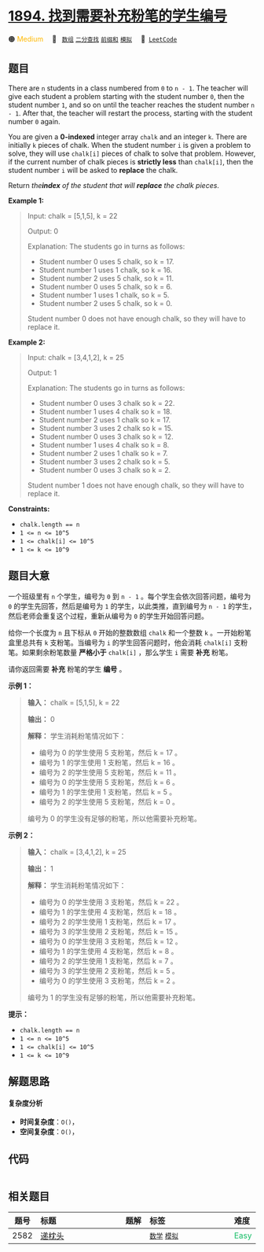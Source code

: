 # [1894. 找到需要补充粉笔的学生编号](https://leetcode.com/problems/find-the-student-that-will-replace-the-chalk)

🟠 <font color=#ffb800>Medium</font>&emsp; 🔖&ensp; [`数组`](/leetcode-js/outline/tag/array.md) [`二分查找`](/leetcode-js/outline/tag/binary-search.md) [`前缀和`](/leetcode-js/outline/tag/prefix-sum.md) [`模拟`](/leetcode-js/outline/tag/simulation.md)&emsp; 🔗&ensp;[`LeetCode`](https://leetcode.com/problems/find-the-student-that-will-replace-the-chalk)

## 题目

There are `n` students in a class numbered from `0` to `n - 1`. The teacher
will give each student a problem starting with the student number `0`, then
the student number `1`, and so on until the teacher reaches the student number
`n - 1`. After that, the teacher will restart the process, starting with the
student number `0` again.

You are given a **0-indexed** integer array `chalk` and an integer `k`. There
are initially `k` pieces of chalk. When the student number `i` is given a
problem to solve, they will use `chalk[i]` pieces of chalk to solve that
problem. However, if the current number of chalk pieces is **strictly less**
than `chalk[i]`, then the student number `i` will be asked to **replace** the
chalk.

Return _the**index** of the student that will **replace** the chalk pieces_.



**Example 1:**

> Input: chalk = [5,1,5], k = 22
> 
> Output: 0
> 
> Explanation: The students go in turns as follows:
> - Student number 0 uses 5 chalk, so k = 17.
> - Student number 1 uses 1 chalk, so k = 16.
> - Student number 2 uses 5 chalk, so k = 11.
> - Student number 0 uses 5 chalk, so k = 6.
> - Student number 1 uses 1 chalk, so k = 5.
> - Student number 2 uses 5 chalk, so k = 0.
> 
> Student number 0 does not have enough chalk, so they will have to replace it.

**Example 2:**

> Input: chalk = [3,4,1,2], k = 25
> 
> Output: 1
> 
> Explanation: The students go in turns as follows:
> - Student number 0 uses 3 chalk so k = 22.
> - Student number 1 uses 4 chalk so k = 18.
> - Student number 2 uses 1 chalk so k = 17.
> - Student number 3 uses 2 chalk so k = 15.
> - Student number 0 uses 3 chalk so k = 12.
> - Student number 1 uses 4 chalk so k = 8.
> - Student number 2 uses 1 chalk so k = 7.
> - Student number 3 uses 2 chalk so k = 5.
> - Student number 0 uses 3 chalk so k = 2.
> 
> Student number 1 does not have enough chalk, so they will have to replace it.

**Constraints:**

  * `chalk.length == n`
  * `1 <= n <= 10^5`
  * `1 <= chalk[i] <= 10^5`
  * `1 <= k <= 10^9`


## 题目大意

一个班级里有 `n` 个学生，编号为 `0` 到 `n - 1` 。每个学生会依次回答问题，编号为 `0` 的学生先回答，然后是编号为 `1`
的学生，以此类推，直到编号为 `n - 1` 的学生，然后老师会重复这个过程，重新从编号为 `0` 的学生开始回答问题。

给你一个长度为 `n` 且下标从 `0` 开始的整数数组 `chalk` 和一个整数 `k` 。一开始粉笔盒里总共有 `k` 支粉笔。当编号为 `i`
的学生回答问题时，他会消耗 `chalk[i]` 支粉笔。如果剩余粉笔数量 **严格小于**  `chalk[i]` ，那么学生 `i` 需要 **补充**
粉笔。

请你返回需要 **补充**  粉笔的学生 **编号**  。



**示例 1：**

> 
> 
> 
> 
> 
> **输入：** chalk = [5,1,5], k = 22
> 
> **输出：** 0
> 
> **解释：** 学生消耗粉笔情况如下：
> - 编号为 0 的学生使用 5 支粉笔，然后 k = 17 。
> - 编号为 1 的学生使用 1 支粉笔，然后 k = 16 。
> - 编号为 2 的学生使用 5 支粉笔，然后 k = 11 。
> - 编号为 0 的学生使用 5 支粉笔，然后 k = 6 。
> - 编号为 1 的学生使用 1 支粉笔，然后 k = 5 。
> - 编号为 2 的学生使用 5 支粉笔，然后 k = 0 。
> 
> 编号为 0 的学生没有足够的粉笔，所以他需要补充粉笔。

**示例 2：**

> 
> 
> 
> 
> 
> **输入：** chalk = [3,4,1,2], k = 25
> 
> **输出：** 1
> 
> **解释：** 学生消耗粉笔情况如下：
> - 编号为 0 的学生使用 3 支粉笔，然后 k = 22 。
> - 编号为 1 的学生使用 4 支粉笔，然后 k = 18 。
> - 编号为 2 的学生使用 1 支粉笔，然后 k = 17 。
> - 编号为 3 的学生使用 2 支粉笔，然后 k = 15 。
> - 编号为 0 的学生使用 3 支粉笔，然后 k = 12 。
> - 编号为 1 的学生使用 4 支粉笔，然后 k = 8 。
> - 编号为 2 的学生使用 1 支粉笔，然后 k = 7 。
> - 编号为 3 的学生使用 2 支粉笔，然后 k = 5 。
> - 编号为 0 的学生使用 3 支粉笔，然后 k = 2 。
> 
> 编号为 1 的学生没有足够的粉笔，所以他需要补充粉笔。
> 
> 



**提示：**

  * `chalk.length == n`
  * `1 <= n <= 10^5`
  * `1 <= chalk[i] <= 10^5`
  * `1 <= k <= 10^9`


## 解题思路

#### 复杂度分析

- **时间复杂度**：`O()`，
- **空间复杂度**：`O()`，

## 代码

```javascript

```

## 相关题目

<!-- prettier-ignore -->
| 题号 | 标题 | 题解 | 标签 | 难度 |
| :------: | :------ | :------: | :------ | :------ |
| 2582 | [递枕头](https://leetcode.com/problems/pass-the-pillow) |  |  [`数学`](/leetcode-js/outline/tag/math.md) [`模拟`](/leetcode-js/outline/tag/simulation.md) | <font color=#15bd66>Easy</font> |

<style>
.blue {
    background-color: #096dd9;
    padding: 0.25rem 0.5rem;
    margin: 0;
    font-size: 0.85em;
    border-radius: 3px;
    color: white;
    font-weight: 500;
}
table th:first-of-type { width: 10%; }
table th:nth-of-type(2) { width: 35%; }
table th:nth-of-type(3) { width: 10%; }
table th:nth-of-type(4) { width: 35%; }
table th:nth-of-type(5) { width: 10%; }
</style>
